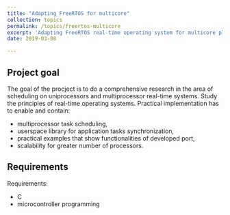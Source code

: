 ```yaml
---
title: "Adapting FreeRTOS for multicore"
collection: topics
permalink: /topics/freertos-multicore
excerpt: 'Adapting FreeRTOS real-time operating system for multicore platforms.'
date: 2019-03-08

---
```


## Project goal

The goal of the procject is to do a comprehensive research in the area of scheduling
on uniprocessors and multiprocessor real-time systems. Study the principles of real-time
operating systems. Practical implementation has to enable and contain:

* multiprocessor task scheduling, 
* userspace library for application tasks synchronization,
* practical examples that show functionalities of developed port, 
* scalability for greater number of processors.

## Requirements

Requirements:

* C
* microcontroller programming

